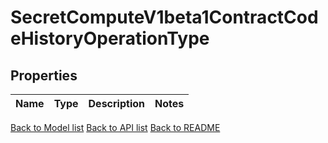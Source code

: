 # SecretComputeV1beta1ContractCodeHistoryOperationType

## Properties

Name | Type | Description | Notes
------------ | ------------- | ------------- | -------------

[Back to Model list](../README.md#documentation-for-models) [Back to API list](../README.md#documentation-for-api-endpoints) [Back to README](../README.md)


